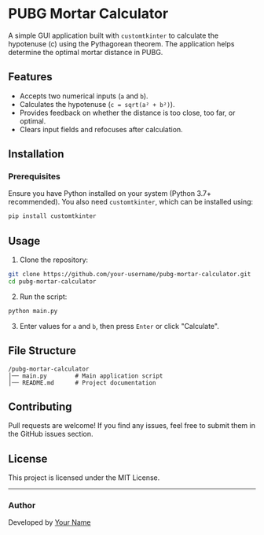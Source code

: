 # PUBG Mortar Calculator

A simple GUI application built with `customtkinter` to calculate the hypotenuse (c) using the Pythagorean theorem. The application helps determine the optimal mortar distance in PUBG.

## Features
- Accepts two numerical inputs (`a` and `b`).
- Calculates the hypotenuse (`c = sqrt(a² + b²)`).
- Provides feedback on whether the distance is too close, too far, or optimal.
- Clears input fields and refocuses after calculation.

## Installation
### Prerequisites
Ensure you have Python installed on your system (Python 3.7+ recommended). You also need `customtkinter`, which can be installed using:
```sh
pip install customtkinter
```

## Usage
1. Clone the repository:
```sh
git clone https://github.com/your-username/pubg-mortar-calculator.git
cd pubg-mortar-calculator
```
2. Run the script:
```sh
python main.py
```
3. Enter values for `a` and `b`, then press `Enter` or click "Calculate".

## File Structure
```
/pubg-mortar-calculator
│── main.py        # Main application script
│── README.md      # Project documentation
```

## Contributing
Pull requests are welcome! If you find any issues, feel free to submit them in the GitHub issues section.

## License
This project is licensed under the MIT License.

---
### Author
Developed by [Your Name](https://github.com/your-username)

